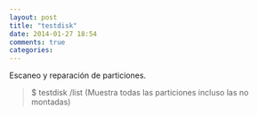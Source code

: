 ```yaml
---
layout: post
title: "testdisk"
date: 2014-01-27 18:54
comments: true
categories: 
---
```

Escaneo y reparación de particiones.

>$ testdisk /list (Muestra todas las particiones incluso las no montadas)

